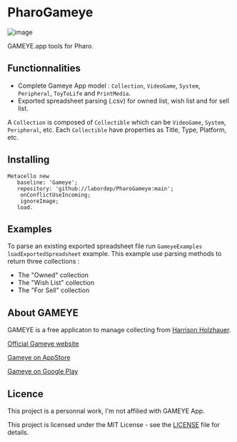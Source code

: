 # PharoGameye

![image](https://user-images.githubusercontent.com/49183340/224508985-aafac0c0-2247-4d01-8daa-6204033367dc.png)

GAMEYE.app tools for Pharo.

## Functionnalities

- Complete Gameye App model : ```Collection```, ```VideoGame```, ```System```, ```Peripheral```, ```ToyToLife``` and ```PrintMedia```.
- Exported spreadsheet parsing (.csv) for owned list, wish list and for sell list.

A ```Collection``` is composed of ```Collectible``` which can be ```VideoGame```, ```System```, ```Peripheral```, etc.
Each ```Collectible``` have properties as Title, Type, Platform, etc.

## Installing

```smalltalk
Metacello new
   baseline: 'Gameye';
   repository: 'github://labordep/PharoGameye:main';
	onConflictUseIncoming;
	ignoreImage;
   load.
```

## Examples

To parse an existing exported spreadsheet file run ```GameyeExamples loadExportedSpreadsheet``` example.
This example use parsing methods to return three collections : 
- The "Owned" collection
- The "Wish List" collection 
- The "For Sell" collection

## About GAMEYE

GAMEYE is a free applicaton to manage collecting from [Harrison Holzhauer](https://www.hdnastudio.com/).


[Official Gameye website](https://gameye.app)

[Gameye on AppStore](https://apps.apple.com/fr/app/gameye/id1105342771)

[Gameye on Google Play](https://play.google.com/store/apps/details?id=com.hairyharri.gameye&hl=fr&gl=US&pli=1)

## Licence

This project is a personnal work, I'm not affilied with GAMEYE App.

This project is licensed under the MIT License - see the [LICENSE](LICENSE) file for details.
